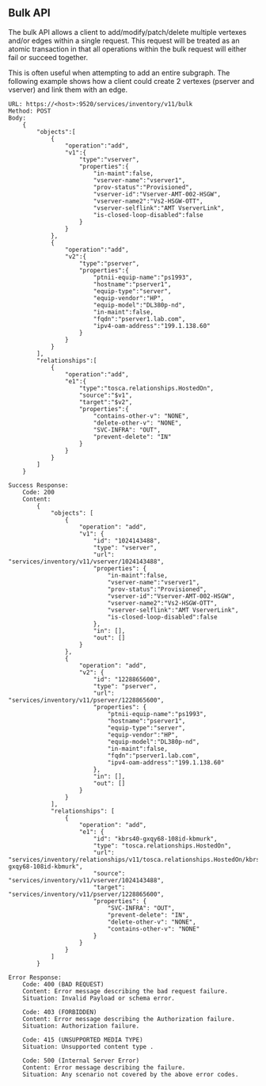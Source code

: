 ## Bulk API

The bulk API allows a client to add/modify/patch/delete multiple vertexes and/or edges within a single request.  This request will be treated as an atomic transaction in that all operations within the bulk request will either fail or succeed together.

This is often useful when attempting to add an entire subgraph.  The following example shows how a client could create 2 vertexes (pserver and vserver) and link them with an edge.

	URL: https://<host>:9520/services/inventory/v11/bulk
	Method: POST
	Body:
        {  
            "objects":[  
                {  
                    "operation":"add",
                    "v1":{  
                        "type":"vserver",
                        "properties":{  
                            "in-maint":false,
                            "vserver-name":"vserver1",
                            "prov-status":"Provisioned",
                            "vserver-id":"Vserver-AMT-002-HSGW",
                            "vserver-name2":"Vs2-HSGW-OTT",
                            "vserver-selflink":"AMT VserverLink",
                            "is-closed-loop-disabled":false
                        }
                    }
                },
                {  
                    "operation":"add",
                    "v2":{  
                        "type":"pserver",
                        "properties":{  
                            "ptnii-equip-name":"ps1993",
                            "hostname":"pserver1",
                            "equip-type":"server",
                            "equip-vendor":"HP",
                            "equip-model":"DL380p-nd",
                            "in-maint":false,
                            "fqdn":"pserver1.lab.com",
                            "ipv4-oam-address":"199.1.138.60"
                        }
                    }
                }
            ],
            "relationships":[  
                {  
                    "operation":"add",
                    "e1":{  
                        "type":"tosca.relationships.HostedOn",
                        "source":"$v1",
                        "target":"$v2",
                        "properties":{  
                            "contains-other-v": "NONE",
                            "delete-other-v": "NONE",
                            "SVC-INFRA": "OUT",
                            "prevent-delete": "IN"
                        }
                    }
                }
            ]
        }

	Success	Response:
		Code: 200
		Content:
            {
                "objects": [
                    {
                        "operation": "add",
                        "v1": {
                            "id": "1024143488",
                            "type": "vserver",
                            "url": "services/inventory/v11/vserver/1024143488",
                            "properties": {
                                "in-maint":false,
                                "vserver-name":"vserver1",
                                "prov-status":"Provisioned",
                                "vserver-id":"Vserver-AMT-002-HSGW",
                                "vserver-name2":"Vs2-HSGW-OTT",
                                "vserver-selflink":"AMT VserverLink",
                                "is-closed-loop-disabled":false
                            },
                            "in": [],
                            "out": []
                        }
                    },
                    {
                        "operation": "add",
                        "v2": {
                            "id": "1228865600",
                            "type": "pserver",
                            "url": "services/inventory/v11/pserver/1228865600",
                            "properties": {
                                "ptnii-equip-name":"ps1993",
                                "hostname":"pserver1",
                                "equip-type":"server",
                                "equip-vendor":"HP",
                                "equip-model":"DL380p-nd",
                                "in-maint":false,
                                "fqdn":"pserver1.lab.com",
                                "ipv4-oam-address":"199.1.138.60"
                            },
                            "in": [],
                            "out": []
                        }
                    }
                ],
                "relationships": [
                    {
                        "operation": "add",
                        "e1": {
                            "id": "kbrs40-gxqy68-108id-kbmurk",
                            "type": "tosca.relationships.HostedOn",
                            "url": "services/inventory/relationships/v11/tosca.relationships.HostedOn/kbrs40-gxqy68-108id-kbmurk",
                            "source": "services/inventory/v11/vserver/1024143488",
                            "target": "services/inventory/v11/pserver/1228865600",
                            "properties": {
                                "SVC-INFRA": "OUT",
                                "prevent-delete": "IN",
                                "delete-other-v": "NONE",
                                "contains-other-v": "NONE"
                            }
                        }
                    }
                ]
            }

	Error Response:
		Code: 400 (BAD REQUEST)
		Content: Error message describing the bad request failure.
		Situation: Invalid Payload or schema error.

		Code: 403 (FORBIDDEN)
		Content: Error message describing the Authorization failure.
		Situation: Authorization failure.

		Code: 415 (UNSUPPORTED MEDIA TYPE)
		Situation: Unsupported content type .
		
		Code: 500 (Internal Server Error)
		Content: Error message describing the failure.
		Situation: Any scenario not covered by the above error codes.
